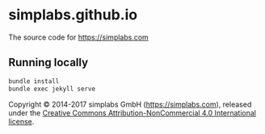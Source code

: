 # simplabs.github.io

The source code for https://simplabs.com

## Running locally

```bash
bundle install
bundle exec jekyll serve
```

Copyright &copy; 2014-2017 simplabs GmbH (https://simplabs.com), released under
the
[Creative Commons Attribution-NonCommercial 4.0 International license](https://creativecommons.org/licenses/by-nc/4.0/).
